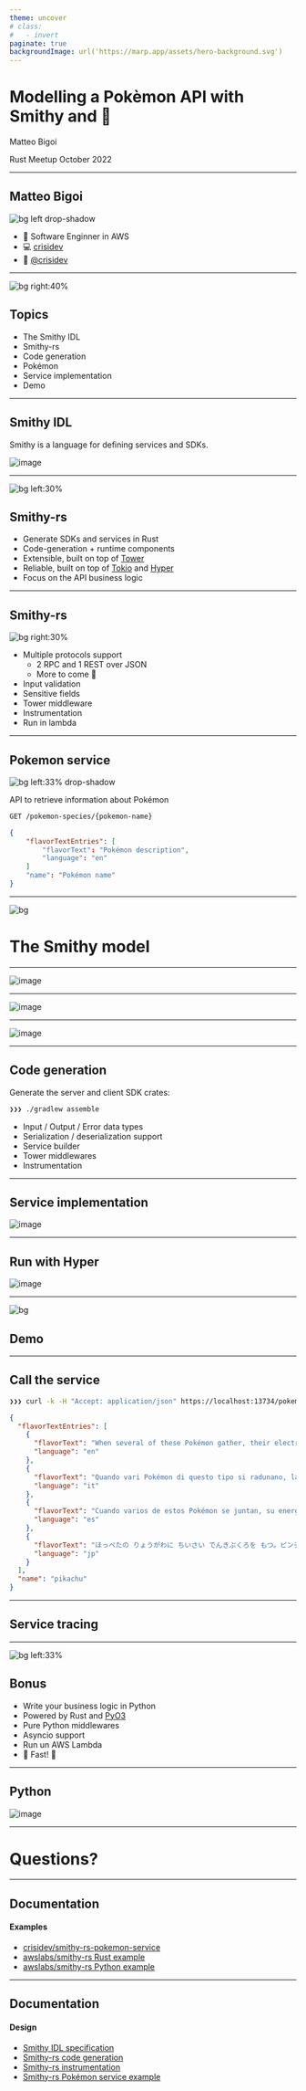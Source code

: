 ```yaml
---
theme: uncover
# class:
#   - invert
paginate: true
backgroundImage: url('https://marp.app/assets/hero-background.svg')
---
```


# **Modelling a Pokèmon API with Smithy and 🦀**

Matteo Bigoi

Rust Meetup October 2022

---

## Matteo Bigoi

![bg left drop-shadow](https://s.gravatar.com/avatar/4fe79cd935adfafb4ecfe5f5fc378234?s=256&r=g)

- 🧑 Software Enginner in AWS
- 💻 [crisidev](https://github.com/crisidev)
- 💬 [@crisidev](https://twitter.com/crisidev)

---

![bg right:40%](assets/bulbasaur.jpg)

## Topics

* The Smithy IDL
* Smithy-rs
* Code generation
* Pokémon
* Service implementation
* Demo

---

## Smithy IDL

Smithy is a language for defining services and SDKs.

![image](assets/smithy-example.png)

---

![bg left:30%](assets/puff.jpg)

## Smithy-rs

* Generate SDKs and services in Rust
* Code-generation + runtime components
* Extensible, built on top of [Tower](https://tower.rs)
* Reliable, built on top of [Tokio](http://tokio.rs) and [Hyper](https://hyper.rs)
* Focus on the API business logic

---

## Smithy-rs

![bg right:30%](assets/pikachu.jpg)

* Multiple protocols support
  - 2 RPC and 1 REST over JSON
  - More to come 🎉
* Input validation
* Sensitive fields
* Tower middleware
* Instrumentation
* Run in lambda

---

## Pokemon service

![bg left:33% drop-shadow](https://static.wikia.nocookie.net/pokemon/images/6/6c/Char-pikachu.png/revision/latest)

API to retrieve information about Pokémon

```bash
GET /pokemon-species/{pokemon-name}
```

```json
{
    "flavorTextEntries": [
        "flavorText": "Pokémon description",
        "language": "en"
    ]
    "name": "Pokémon name"
}
```
---

![bg](assets/pokemon.jpg)

<!-- _color: black -->
# The Smithy model

---

![image](assets/service_and_operation.png)

---

![image](assets/input_and_output.png)

---

![image](assets/flavor_text.png)

---

## Code generation

Generate the server and client SDK crates:

```bash
❯❯❯ ./gradlew assemble
```

* Input / Output / Error data types
* Serialization / deserialization support
* Service builder
* Tower middlewares
* Instrumentation

---

## Service implementation

![image](assets/get_pokemon_species_sig.png)

---

## Run with Hyper

![image](assets/run_with_hyper.png)

---

![bg](assets/pikachu-battle.jpg)

<!-- _color: black -->
## Demo

---

## Call the service

```bash
❯❯❯ curl -k -H "Accept: application/json" https://localhost:13734/pokemon-species/pikachu |jq
```

```json
{
  "flavorTextEntries": [
    {
      "flavorText": "When several of these Pokémon gather, their electricity could build and cause lightning storms.",
      "language": "en"
    },
    {
      "flavorText": "Quando vari Pokémon di questo tipo si radunano, la loro energia può causare forti tempeste.",
      "language": "it"
    },
    {
      "flavorText": "Cuando varios de estos Pokémon se juntan, su energía puede causar fuertes tormentas.",
      "language": "es"
    },
    {
      "flavorText": "ほっぺたの りょうがわに ちいさい でんきぶくろを もつ。ピンチのときに ほうでんする。",
      "language": "jp"
    }
  ],
  "name": "pikachu"
}
```

---

## Service tracing

---

![bg left:33%](assets/python.png)

## Bonus

* Write your business logic in Python
* Powered by Rust and [PyO3](https://pyo3.rs)
* Pure Python middlewares
* Asyncio support
* Run un AWS Lambda
* 🚀 Fast! 🚀

---

## Python

![image](assets/get_pokemon_species_sig.py.png)

---

# Questions?

---

## Documentation

#### Examples
- [crisidev/smithy-rs-pokemon-service](https://github.com/crisidev/smithy-rs-pokemon-service)
- [awslabs/smithy-rs Rust example](https://github.com/awslabs/smithy-rs/blob/main/rust-runtime/aws-smithy-http-server/examples/README.md)
- [awslabs/smithy-rs Python example](https://github.com/awslabs/smithy-rs/blob/main/rust-runtime/aws-smithy-http-server-python/examples/README.md)

---

## Documentation

#### Design
- [Smithy IDL specification](https://awslabs.github.io/smithy/2.0/)
- [Smithy-rs code generation](https://awslabs.github.io/smithy-rs/design/server/code_generation.html)
- [Smithy-rs instrumentation](https://awslabs.github.io/smithy-rs/design/server/instrumentation.html)
- [Smithy-rs Pokémon service example](https://awslabs.github.io/smithy-rs/design/server/pokemon_service.html)

